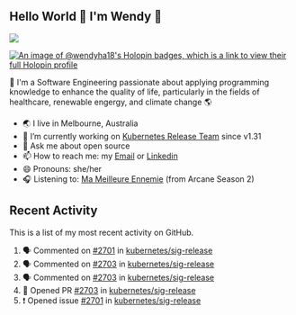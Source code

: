## Hello World 👋 I'm Wendy 🧃 
![](https://komarev.com/ghpvc/?username=wendy-ha18)

[![An image of @wendyha18's Holopin badges, which is a link to view their full Holopin profile](https://holopin.me/wendyha18)](https://holopin.io/@wendyha18)

🌱 I'm a Software Engineering passionate about applying programming knowledge to enhance the quality of life, particularly in the fields of healthcare, renewable engergy, and climate change 🌎

- 🌏 I live in Melbourne, Australia
- 🔭 I’m currently working on [Kubernetes Release Team](https://github.com/kubernetes/sig-release/tree/master) since v1.31
- 💬 Ask me about open source
- 📫 How to reach me: my [Email](mailto:wendyha.sut@gmail.com) or [Linkedin](https://www.linkedin.com/in/wendyha-sut/)
- 😄 Pronouns: she/her
- 🎧 Listening to: [Ma Meilleure Ennemie](https://www.youtube.com/watch?v=1F3OGIFnW1k) (from Arcane Season 2)

## Recent Activity

This is a list of my most recent activity on GitHub.

<!--START_SECTION:activity-->
1. 🗣 Commented on [#2701](https://github.com/kubernetes/sig-release/issues/2701#issuecomment-2550899982) in [kubernetes/sig-release](https://github.com/kubernetes/sig-release)
2. 🗣 Commented on [#2703](https://github.com/kubernetes/sig-release/pull/2703#issuecomment-2550834161) in [kubernetes/sig-release](https://github.com/kubernetes/sig-release)
3. 🗣 Commented on [#2703](https://github.com/kubernetes/sig-release/pull/2703#issuecomment-2550808701) in [kubernetes/sig-release](https://github.com/kubernetes/sig-release)
4. 💪 Opened PR [#2703](https://github.com/kubernetes/sig-release/pull/2703) in [kubernetes/sig-release](https://github.com/kubernetes/sig-release)
5. ❗ Opened issue [#2701](https://github.com/kubernetes/sig-release/issues/2701) in [kubernetes/sig-release](https://github.com/kubernetes/sig-release)
<!--END_SECTION:activity-->
